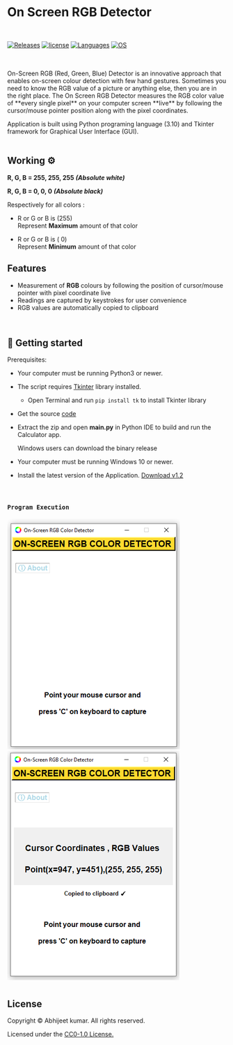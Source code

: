# On Screen RGB Detector
</br>

<!-- Badge section -->
[![Releases](https://img.shields.io/badge/Github-Releases-blue)](https://github.com/Abhijeetbyte/On-Screen-RGB-Detector/releases)
[![license](https://img.shields.io/github/license/Abhijeetbyte/On-Screen-RGB-Detector?label=License)](LICENSE)
[![Languages](https://img.shields.io/badge/Python-FFD43B?&logo=python&logoColor=blue)](main.py)
[![OS](https://img.shields.io/badge/Windows-0078D6?&logo=windows&logoColor=white)](README.md)

<!--[![Github All Releases](https://img.shields.io/github/downloads/Abhijeetbyte/On-Screen-RGB-Detector/total?label=Downloads)](https://github.com/abhijeetbyte/On-Screen-RGB-Detector/releases/download/v1.2/On-Screen.RGB.Detector_setup.exe)-->

</br>
</br>
On-Screen RGB (Red, Green, Blue) Detector is an innovative approach that enables on-screen colour detection with few hand gestures.
Sometimes you need to know the RGB value of a picture or anything else, then you are in the right place.
The On Screen RGB Detector measures the RGB color value of **every single pixel** on your computer screen **live** by following the cursor/mouse pointer position along with the pixel coordinates.</br>
 
Application is built using Python programing language (3.10) and Tkinter framework for Graphical User Interface (GUI).
</br>
</br>




## Working ⚙️

**R, G, B = 255, 255, 255**  ***(Absolute white)***</br>

**R, G, B =    0,    0,    0**  ***(Absolute black)***</br>

Respectively for all colors :
* R or G or B is (255)</br>
Represent **Maximum** amount of that color</br>

* R or G or B is (  0)</br>
 Represent **Minimum** amount of that color</br>


## Features
* Measurement of **RGB** colours by following the position of cursor/mouse pointer with pixel coordinate live
* Readings are captured by keystrokes for user convenience
* RGB values are automatically copied to clipboard
</br>

## 🚀 Getting started

Prerequisites:

* Your computer must be running Python3 or newer.
* The script requires [Tkinter](https://docs.python.org/3/library/tkinter.html) library installed. </br>
   - Open Terminal and run `pip install tk` to install Tkinter library </br>
* Get the source [code](https://github.com/Abhijeetbyte/On-Screen-RGB-Detector/archive/refs/heads/main.zip)

* Extract the zip and open <b> main.py</b> in Python IDE to build and run the Calculator app.</br>
 
 
  Windows users can download the binary release
 
* Your computer must be running Windows 10 or newer.
* Install the latest version of the Application. [Download v1.2](https://github.com/4BH1J337/On-Screen-RGB-Detector/releases/download/v1.2/On-Screen.RGB.Detector_setup.exe)

</br>

### `Program Execution` 

![Running](Images/opening.png)
![input-output](Images/captured-value.png)
#
## License

Copyright © Abhijeet kumar. All rights reserved.

Licensed under the [CC0-1.0 License.](LICENSE)
